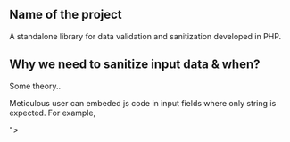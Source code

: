 ## Name of the project
A standalone library for data validation and sanitization developed in PHP.


## Why we need to sanitize input data & when?

Some theory..

Meticulous user can embeded js code in input fields where only string is expected. For example, 

"><script>window.open("http://hack.com");</script> 

If the code simply collects the user input and store it in database, prints it our for all it's users, they will be redirected to different sites when they they click it. However, there are many times, we want to show the user supplied tags. In that case, the output escaping will come handy.


Data like user's first name and last name, we can can only allow letters range from a-z otherwise we make it invalid. That's how we validate incoming data. 

However if we want to remove unwanted characters and tags from incoming data then we need to do Sanitization.



## Why we need to sanitize input data & when?
Add more validation filter
Add sanitization filter
Add it to packagist






